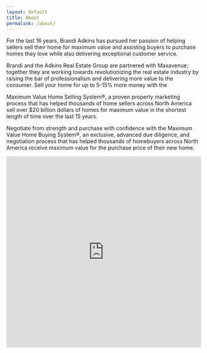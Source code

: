 ```yaml
---
layout: default
title: About
permalink: /about/
---
```

For the last 16 years, Brandi Adkins has pursued her passion of helping sellers sell their home for maximum value and assisting buyers to purchase homes they love while also delivering exceptional customer service.

Brandi and the Adkins Real Estate Group are partnered with Maxavenue; together they are working towards revolutionizing the real estate industry by raising the bar of professionalism and delivering more value to the consumer. Sell your home for up to 5-15% more money with the

Maximum Value Home Selling System®, a proven property marketing process that has helped thousands of home sellers across North America sell over $20 billion dollars of homes for maximum value in the shortest length of time over the last 15 years.

Negotiate from strength and purchase with confidence with the Maximum Value Home Buying System®, an exclusive, advanced due diligence, and negotiation process that has helped thousands of homebuyers across North America receive maximum value for the purchase price of their new home.


<iframe src="https://signup.e2ma.net/signup/1904694/1892845/" width="510" height="500" frameborder="0"></iframe>
